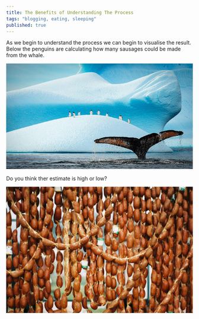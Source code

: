 ```yaml
---
title: The Benefits of Understanding The Process
tags: "blogging, eating, sleeping"
published: true
---
```



As we begin to understand the process we can begin to visualise the result.
Below the penguins are calculating how many sausages could be made from the whale.

![](/uploads/fd802a72-54a7-444f-ba64-1548c7494010.jpg)

Do you think ther estimate is high or low?

![](/uploads/versions/sausages---(----1818-1228)---.jpg)
